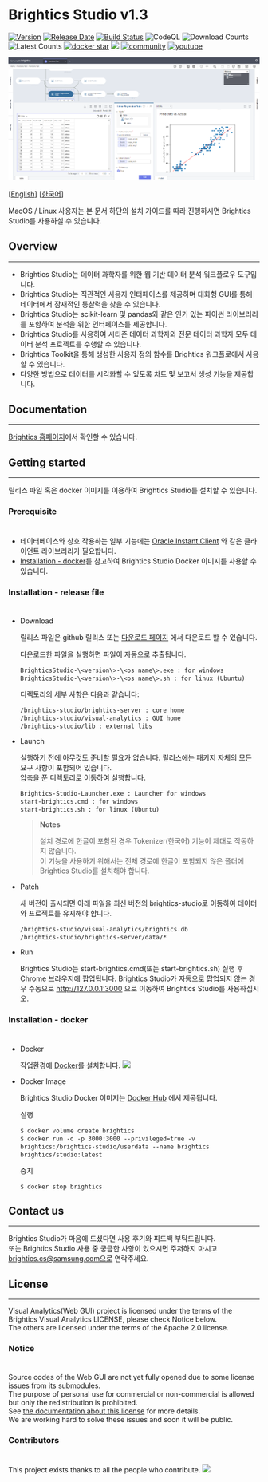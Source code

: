 # Brightics Studio v1.3

[![Version](https://img.shields.io/github/v/release/brightics/studio)](https://github.com/brightics/studio/releases)
[![Release Date](https://img.shields.io/github/release-date/brightics/studio)](https://github.com/brightics/studio/releases)
[![Build Status](https://travis-ci.com/brightics/studio.svg?branch=master)](https://travis-ci.com/brightics/studio)
![CodeQL](https://github.com/brightics/studio/workflows/CodeQL/badge.svg)
![Download Counts](https://img.shields.io/github/downloads/brightics/studio/total.svg)
![Latest Counts](https://img.shields.io/github/downloads/brightics/studio/latest/total)
[![docker star](https://img.shields.io/docker/stars/brightics/studio)](https://hub.docker.com/r/brightics/studio)
<a href="../../graphs/contributors"><img src="https://img.shields.io/github/contributors/brightics/studio.svg" /></a>
[![community](https://img.shields.io/badge/Help-Community-brightgreen)](https://www.brightics.ai/community/categories)
[![youtube](https://img.shields.io/youtube/views/DR13sLVWXYs?style=social)](https://www.youtube.com/brighticsTV)

<img src="docs/images/brightics_sample.png" alt="Brightics Studio"></img>

[[English](README_en.md)]
[[한국어](README.md)]

MacOS / Linux 사용자는 본 문서 하단의 설치 가이드를 따라 진행하시면 Brightics Studio를 사용하실 수 있습니다.

## Overview

---

- Brightics Studio는 데이터 과학자를 위한 웹 기반 데이터 분석 워크플로우 도구입니다.
- Brightics Studio는 직관적인 사용자 인터페이스를 제공하며 대화형 GUI를 통해 데이터에서 잠재적인 통찰력을 찾을 수 있습니다.
- Brightics Studio는 scikit-learn 및 pandas와 같은 인기 있는 파이썬 라이브러리를 포함하여 분석을 위한 인터페이스를 제공합니다.
- Brightics Studio를 사용하여 시티즌 데이터 과학자와 전문 데이터 과학자 모두 데이터 분석 프로젝트를 수행할 수 있습니다.
- Brightics Toolkit을 통해 생성한 사용자 정의 함수를 Brightics 워크플로에서 사용할 수 있습니다.
- 다양한 방법으로 데이터를 시각화할 수 있도록 차트 및 보고서 생성 기능을 제공합니다.

## Documentation

---

[Brightics 홈페이지](https://www.brightics.ai)에서 확인할 수 있습니다.

## Getting started

---

릴리스 파일 혹은 docker 이미지를 이용하여 Brightics Studio를 설치할 수 있습니다.


### Prerequisite
#
* 데이터베이스와 상호 작용하는 일부 기능에는 [Oracle Instant Client](http://www.oracle.com/technetwork/database/database-technologies/instant-client/overview/index.html) 와 같은 클라이언트 라이브러리가 필요합니다.
* [Installation - docker](#installation---docker)를 참고하여 Brightics Studio Docker 이미지를 사용할 수 있습니다.

### Installation - release file
#
  * Download

      릴리스 파일은 github 릴리스 또는 [다운로드 페이지](https://www.brightics.ai/downloads) 에서 다운로드 할 수 있습니다.

      다운로드한 파일을 실행하면 파일이 자동으로 추출됩니다.

      ```
      BrighticsStudio-\<version\>-\<os name\>.exe : for windows
      BrighticsStudio-\<version\>-\<os name\>.sh : for linux (Ubuntu)
      ```  
  
      디렉토리의 세부 사항은 다음과 같습니다:  
  
      ```
      /brightics-studio/brightics-server : core home
      /brightics-studio/visual-analytics : GUI home
      /brightics-studio/lib : external libs
      ```  
  
  * Launch

      실행하기 전에 아무것도 준비할 필요가 없습니다. 릴리스에는 패키지 자체의 모든 요구 사항이 포함되어 있습니다.        
      압축을 푼 디렉토리로 이동하여 실행합니다.

      ```
      Brightics-Studio-Launcher.exe : Launcher for windows
      start-brightics.cmd : for windows
      start-brightics.sh : for linux (Ubuntu)
      ```

      > **Notes**
      > 
      > 설치 경로에 한글이 포함된 경우 Tokenizer(한국어) 기능이 제대로 작동하지 않습니다.   
      > 이 기능을 사용하기 위해서는 전체 경로에 한글이 포함되지 않은 폴더에 Brightics Studio를 설치해야 합니다.  


  * Patch

      새 버전이 출시되면 아래 파일을 최신 버전의 brightics-studio로 이동하여 데이터와 프로젝트를 유지해야 합니다.
      
      ```
      /brightics-studio/visual-analytics/brightics.db
      /brightics-studio/brightics-server/data/*
      ```

  * Run

      Brightics Studio는 start-brightics.cmd(또는 start-brightics.sh) 실행 후 Chrome 브라우저에 팝업됩니다. 
      Brightics Studio가 자동으로 팝업되지 않는 경우 수동으로 http://127.0.0.1:3000 으로 이동하여 Brightics Studio를 사용하십시오.  
    
### Installation - docker
#
  * Docker

      작업환경에 [Docker](https://www.docker.com/get-started/)를 설치합니다. 
      <img src="docs/images/docker.png"></img>

  * Docker Image  

      Brightics Studio Docker 이미지는 [Docker Hub](https://hub.docker.com/r/brightics/studio) 에서 제공됩니다.
      
      실행
      ```
      $ docker volume create brightics
      $ docker run -d -p 3000:3000 --privileged=true -v brightics:/brightics-studio/userdata --name brightics brightics/studio:latest
      ```      

      중지
      ```
      $ docker stop brightics
      ```      

## Contact us
---
Brightics Studio가 마음에 드셨다면 사용 후기와 피드백 부탁드립니다.  
또는 Brightics Studio 사용 중 궁금한 사항이 있으시면 주저하지 마시고 brightics.cs@samsung.com으로 연락주세요.

## License
---

Visual Analytics(Web GUI) project is licensed under the terms of the Brightics Visual Analytics LICENSE, please check Notice below.  
The others are licensed under the terms of the Apache 2.0 license.

### Notice
#
Source codes of the Web GUI are not yet fully opened due to some license issues from its submodules.  
The purpose of personal use for commercial or non-commercial is allowed but only the redistribution is prohibited.  
See [the documentation about this license](BRIGHTICS_VA_LICENSE) for more details.  
We are working hard to solve these issues and soon it will be public.

### Contributors
#
This project exists thanks to all the people who contribute.
<a href="../../graphs/contributors"><img src="https://opencollective.com/brightics-studio/contributors.svg?width=890&button=false" /></a>
